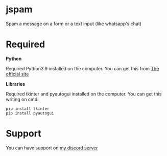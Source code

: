 # jspam
Spam a message on a form or a text input (like whatsapp's chat)

# Required
**Python**

Required Python3.9 installed on the computer.
You can get this from [The official site](https://www.python.org/downloads/)

**Libraries**

Required tkinter and pyautogui installed on the computer.
You can get this writing on cmd:

    pip install tkinter
    pip install pyautogui

# Support
You can have support on [my discord server](https://dsc.gg/juro0)
